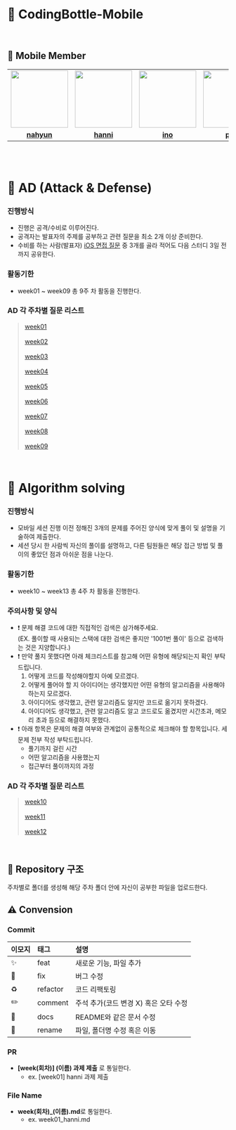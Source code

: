 # 📱 CodingBottle-Mobile

<br>

## 💖 Mobile Member

<table>
 <tr>
    <td align="center"><a href="https://github.com/Surviveyeomi"><img src="https://avatars.githubusercontent.com/u/108610989?v=4" width="130px;" alt=""></a></td>
    <td align="center"><a href="https://github.com/hanni66"><img src="https://avatars.githubusercontent.com/u/72500673?v=4" width="130px;" alt=""></a></td>
    <td align="center"><a href="https://github.com/inhomun"><img src="https://avatars.githubusercontent.com/u/101095144?v=4" width="130px;" alt=""></a></td>
    <td align="center"><a href="https://github.com/ParkSY0919"><img src="https://avatars.githubusercontent.com/u/114901417?v=4" width="130px;" alt=""></a></td>
    <td align="center"><a href="https://github.com/devpark435"><img src="https://avatars.githubusercontent.com/u/112539563?v=4" width="130px;" alt=""></a></td>
    <td align="center"><a href="https://github.com/0420yun"><img src="https://avatars.githubusercontent.com/u/90887498?v=4" width="130px;" alt=""></a></td>
  </tr>
  <tr>
    <td align="center"><a href="https://github.com/Surviveyeomi"><b>nahyun</b></a></td>
    <td align="center"><a href="https://github.com/hanni66"><b>hanni</b></a></td>
    <td align="center"><a href="https://github.com/inhomun"><b>ino</b></a></td>
    <td align="center"><a href="https://github.com/ParkSY0919"><b>psy</b></a></td>
    <td align="center"><a href="https://github.com/devpark435"><b>hyunryeol</b></a></td>
    <td align="center"><a href="https://github.com/0420yun"><b>rosé</b></a></td>
  </tr>
  </table>

<br></br>

# 🌟 AD (Attack & Defense)

### 진행방식

- 진행은 공격/수비로 이루어진다.
- 공격자는 발표자의 주제를 공부하고 관련 질문을 최소 2개 이상 준비한다.
- 수비를 하는 사람(발표자) [iOS 면접 질문](https://github.com/JeaSungLEE/iOSInterviewquestions) 중 3개를 골라 적어도 다음 스터디 3일 전까지 공유한다.

### 활동기한

- week01 ~ week09 총 9주 차 활동을 진행한다.

### AD 각 주차별 질문 리스트

> [week01](https://github.com/codingBottle/codingBottle-MOBILE/blob/main/week01/week01_question.md) <br></br> [week02](https://github.com/codingBottle/codingBottle-MOBILE/blob/main/week02/week02_question.md) <br></br> [week03](https://github.com/codingBottle/codingBottle-MOBILE/blob/main/week03/week03_question.md) <br></br> [week04](https://github.com/codingBottle/codingBottle-MOBILE/blob/main/week04/week04_question.md) <br></br> [week05](https://github.com/codingBottle/codingBottle-MOBILE/blob/main/week05/week05_question.md) <br></br> [week06](https://github.com/codingBottle/codingBottle-MOBILE/blob/main/week06/week06_question.md) <br></br> [week07](https://github.com/codingBottle/codingBottle-MOBILE/blob/main/week07/week07_question.md) <br></br> [week08](https://github.com/codingBottle/codingBottle-MOBILE/blob/main/week08/week08_question.md) <br></br> [week09](https://github.com/codingBottle/codingBottle-MOBILE/blob/main/week09/week09_question.md) <br>

<br>

# 🌟 Algorithm solving

### 진행방식

- 모바일 세션 진행 이전 정해진 3개의 문제를 주어진 양식에 맞게 풀이 및 설명을 기술하여 제출한다.
- 세션 당시 한 사람씩 자신의 풀이를 설명하고, 다른 팀원들은 해당 접근 방법 및 풀이의 좋았던 점과 아쉬운 점을 나눈다.

### 활동기한

- week10 ~ week13 총 4주 차 활동을 진행한다.

### 주의사항 및 양식

- ❗️ 문제 해결 코드에 대한 직접적인 검색은 삼가해주세요.<br>
  (EX. 풀이할 때 사용되는 스택에 대한 검색은 좋지만 '1001번 풀이' 등으로 검색하는 것은 지양합니다.)
- ❗️ 만약 풀지 못했다면 아래 체크리스트를 참고해 어떤 유형에 해당되는지 확인 부탁드립니다.
  1. 어떻게 코드를 작성해야할지 아예 모르겠다.
  2. 어떻게 풀어야 할 지 아이디어는 생각했지만 어떤 유형의 알고리즘을 사용해야하는지 모르겠다.
  3. 아이디어도 생각했고, 관련 알고리즘도 알지만 코드로 옮기지 못하겠다.
  4. 아이디어도 생각했고, 관련 알고리즘도 알고 코드로도 옮겼지만 시간초과, 메모리 초과 등으로 해결하지 못했다.
- ❗️ 아래 항목은 문제의 해결 여부와 관계없이 공통적으로 체크해야 할 항목입니다. 세 문제 전부 작성 부탁드립니다.
  - 풀기까지 걸린 시간
  - 어떤 알고리즘을 사용했는지
  - 접근부터 풀이까지의 과정

### AD 각 주차별 질문 리스트

> [week10](https://github.com/codingBottle/codingBottle-MOBILE/blob/main/week10/week10_AlgorithmList.md) <br></br> [week11](https://github.com/codingBottle/codingBottle-MOBILE/blob/main/week11/week11_AlgorithmList.md) <br></br> [week12](https://github.com/codingBottle/codingBottle-MOBILE/blob/main/week12/week12_AlgorithmList.md) <br>

<br>

## 🛟 Repository 구조

주차별로 폴더를 생성해 해당 주차 폴더 안에 자신이 공부한 파일을 업로드한다.

## ⚠️ Convension

### Commit

| 이모지 | 태그     | 설명                                  |
| :----- | :------- | :------------------------------------ |
| ✨     | feat     | 새로운 기능, 파일 추가                |
| 🐛     | fix      | 버그 수정                             |
| ♻️     | refactor | 코드 리팩토링                         |
| ✏️     | comment  | 주석 추가(코드 변경 X) 혹은 오타 수정 |
| 📝     | docs     | README와 같은 문서 수정               |
| 🚚     | rename   | 파일, 폴더명 수정 혹은 이동           |

### PR

- **[week(회차)] (이름) 과제 제출** 로 통일한다.
  - ex. [week01] hanni 과제 제출

### File Name

- **week(회차)\_(이름).md**로 통일한다.
  - ex. week01_hanni.md
